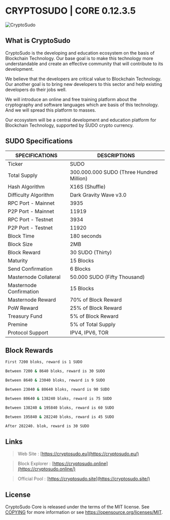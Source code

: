 ﻿ # CRYPTOSUDO | CORE 0.12.3.5
![CryptoSudo](https://cryptosudo.eu/img/favicon.png)

## What is CryptoSudo
CryptoSudo is the developing and education ecosystem on the basis of Blockchain Technology. Our base goal is to make this technology more understandable and create an effective community that will contribute to its development. 

We believe that the developers are critical value to Blockchain Technology. Our another goal is to bring new developers to this sector and help existing developers do their jobs well.

We will introduce an online and free training platform about the cryptography and software languages which are basis of this technology. And we will spread this platform to masses.

Our ecosystem will be a central development and education platform for Blockchain Technology, supported by SUDO crypto currency.

## SUDO Specifications
| SPECIFICATIONS | DESCRIPTIONS |
|--|--|
| Ticker | SUDO |
| Total Supply | 300.000.000 SUDO (Three Hundred Million) |
| Hash Algorithm | X16S (Shuffle) |
| Difficulty Algorithm | Dark Gravity Wave v3.0 |
| RPC Port - Mainnet | 3935 |
| P2P Port - Mainnet | 11919 |
| RPC Port - Testnet | 3934 |
| P2P Port - Testnet | 11920 |
| Block Time | 180 seconds |
| Block Size | 2MB |
| Block Reward | 30 SUDO (Thirty) |
| Maturity | 15 Blocks |
| Send Confirmation | 6 Blocks |
| Masternode Collateral | 50.000 SUDO (Fifty Thousand) |
| Masternode Confirmation | 15 Blocks |
| Masternode Reward | 70% of Block Reward |
| PoW Reward | 25% of Block Reward |
| Treasury Fund | 5% of Block Reward |
| Premine | 5% of Total Supply |
| Protocol Support | IPV4, IPV6, TOR |

## Block Rewards
```sh
First 7200 bloks, reward is 1 SUDO
```
```sh
Between 7200 & 8640 bloks, reward is 30 SUDO
```

```sh
Between 8640 & 23040 bloks, reward is 9 SUDO
```

```sh
Between 23040 & 80640 bloks, reward is 90 SUDO
```

```sh
Between 80640 & 138240 bloks, reward is 75 SUDO
```

```sh
Between 138240 & 195840 bloks, reward is 60 SUDO
```

```sh
Between 195840 & 282240 bloks, reward is 45 SUDO
```

```sh
After 282240. blok, reward is 30 SUDO
```


## Links
> Web Site : [https://cryptosudo.eu](https://cryptosudo.eu/)

> Block Explorer : [https://cryptosudo.online](https://cryptosudo.online/)

> Official Pool : [https://cryptosudo.site](https://cryptosudo.site/)

## License
CryptoSudo Core is released under the terms of the MIT license. 
See [COPYING](https://opensource.org/licenses/MIT) for more information or see https://opensource.org/licenses/MIT.
